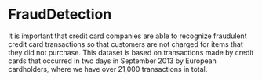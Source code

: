 # FraudDetection
It is important that credit card companies are able to recognize fraudulent credit card transactions so that customers are not charged for items that they did not purchase. This dataset is based on transactions made by credit cards that occurred in two days in September 2013 by European cardholders, where we have over 21,000 transactions in total.
